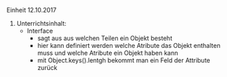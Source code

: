 Einheit 12.10.2017

1. Unterrichtsinhalt:
    - Interface
        - sagt aus aus welchen Teilen ein Objekt besteht
        - hier kann definiert werden welche Atribute das Objekt enthalten muss und welche Atribute ein Objekt haben kann
        - mit Object.keys().lentgh bekommt man ein Feld der Attribute zurück